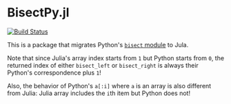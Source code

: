 # BisectPy.jl

[![Build Status](https://travis-ci.com/singularitti/BisectPy.jl.svg?branch=master)](https://travis-ci.com/singularitti/BisectPy.jl)

This is a package that migrates Python's [`bisect` module](https://docs.python.org/3.7/library/bisect.html#module-bisect)
to Jula.

Note that since Julia's array index starts from `1` but Python starts from `0`, the returned index of either `bisect_left`
or `bisect_right` is always their Python's correspondence plus `1`!

Also, the behavior of Python's `a[:i]` where `a` is an array is also different from Julia: Julia array includes the `i`th item
but Python does not!
